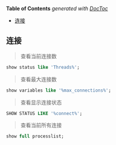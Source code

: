 <!-- START doctoc generated TOC please keep comment here to allow auto update -->
<!-- DON'T EDIT THIS SECTION, INSTEAD RE-RUN doctoc TO UPDATE -->
**Table of Contents**  *generated with [DocToc](https://github.com/thlorenz/doctoc)*

- [连接](#%E8%BF%9E%E6%8E%A5)

<!-- END doctoc generated TOC please keep comment here to allow auto update -->

## 连接

> 查看当前连接数

```sql
show status like 'Threads%';
```

> 查看最大连接数

```sql
show variables like '%max_connections%';
```

> 查看显示连接状态

```sql
SHOW STATUS LIKE '%connect%';
```

> 查看当前所有连接

```sql
show full processlist;
```